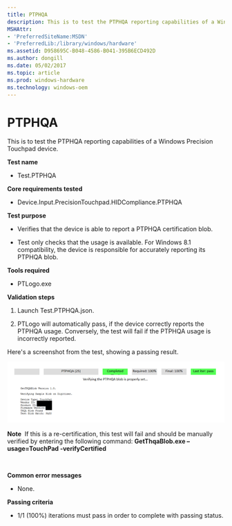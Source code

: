 ```yaml
---
title: PTPHQA
description: This is to test the PTPHQA reporting capabilities of a Windows Precision Touchpad device.
MSHAttr:
- 'PreferredSiteName:MSDN'
- 'PreferredLib:/library/windows/hardware'
ms.assetid: D958695C-B048-4586-B041-395B6ECD492D
ms.author: dongill
ms.date: 05/02/2017
ms.topic: article
ms.prod: windows-hardware
ms.technology: windows-oem
---
```


# PTPHQA


This is to test the PTPHQA reporting capabilities of a Windows Precision Touchpad device.

**Test name**

-   Test.PTPHQA

**Core requirements tested**

-   Device.Input.PrecisionTouchpad.HIDCompliance.PTPHQA

**Test purpose**

-   Verifies that the device is able to report a PTPHQA certification blob.

-   Test only checks that the usage is available. For Windows 8.1 compatibility, the device is responsible for accurately reporting its PTPHQA blob.

**Tools required**

-   PTLogo.exe

**Validation steps**

1. Launch Test.PTPHQA.json.

2. PTLogo will automatically pass, if the device correctly reports the PTPHQA usage. Conversely, the test will fail if the PTPHQA usage is incorrectly reported.

Here's a screenshot from the test, showing a passing result.

![screenshot from the ptphqa test for a windows precision touchpad device, showing a passing result.](../images/precision-test-ptphqa.png)

**Note**  If this is a re-certification, this test will fail and should be manually verified by entering the following command: **GetThqaBlob.exe –usage=TouchPad -verifyCertified**

 

**Common error messages**

-   None.

**Passing criteria**

-   1/1 (100%) iterations must pass in order to complete with passing status.

 

 






